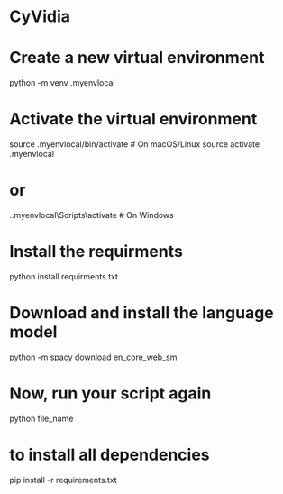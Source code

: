 # CyVidia
# Create a new virtual environment
python -m venv .myenvlocal

# Activate the virtual environment
source .myenvlocal/bin/activate   # On macOS/Linux
source activate .myenvlocal

# or
.\.myenvlocal\Scripts\activate   # On Windows

# Install the requirments 
python install requirments.txt


# Download and install the language model
python -m spacy download en_core_web_sm

# Now, run your script again
python file_name



# to install all dependencies 
pip install -r requirements.txt